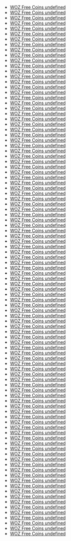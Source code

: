 <ul>
  <li><a href="https://zynga.social/79mf">WOZ Free Coins undefined </a></li>

  <li><a href="https://zynga.social/49dc93">WOZ Free Coins undefined </a></li>

  <li><a href="https://zynga.social/61be99">WOZ Free Coins undefined </a></li>

  <li><a href="https://zdnwoz0-a.akamaihd.net/live-web/incentive_redirect.html?id=1692979846">WOZ Free Coins undefined </a></li>

  <li><a href="https://zynga.social/0v16">WOZ Free Coins undefined </a></li>

  <li><a href="https://zynga.social/r9gi">WOZ Free Coins undefined </a></li>

  <li><a href="https://zdnwoz0-a.akamaihd.net/live-web/incentive_redirect.html?id=1721677460-0jnczlgo4lif">WOZ Free Coins undefined </a></li>

  <li><a href="https://zynga.social/7iwr">WOZ Free Coins undefined </a></li>

  <li><a href="https://zynga.social/e7e34f">WOZ Free Coins undefined </a></li>

  <li><a href="https://zdnwoz0-a.akamaihd.net/live-web/incentive_redirect.html?id=1721677234-0vm292orduhm">WOZ Free Coins undefined </a></li>

  <li><a href="https://zynga.social/55babc">WOZ Free Coins undefined </a></li>

  <li><a href="https://zynga.social/edea43">WOZ Free Coins undefined </a></li>

  <li><a href="https://zdnwoz0-a.akamaihd.net/live-web/incentive_redirect.html?id=1721676999-0e44v2q9zg5n">WOZ Free Coins undefined </a></li>

  <li><a href="https://zynga.social/nwpf">WOZ Free Coins undefined </a></li>

  <li><a href="https://zynga.social/43d52c">WOZ Free Coins undefined </a></li>

  <li><a href="https://zdnwoz0-a.akamaihd.net/live-web/incentive_redirect.html?id=1719952423-0xag67vynj2e">WOZ Free Coins undefined </a></li>

  <li><a href="https://zynga.social/a2ee56">WOZ Free Coins undefined </a></li>

  <li><a href="https://zynga.social/23e7f5">WOZ Free Coins undefined </a></li>

  <li><a href="https://zynga.social/bbc6b0">WOZ Free Coins undefined </a></li>

  <li><a href="https://zynga.social/9wfy">WOZ Free Coins undefined </a></li>

  <li><a href="https://zynga.social/7fd013">WOZ Free Coins undefined </a></li>

  <li><a href="https://zynga.social/44fd22">WOZ Free Coins undefined </a></li>

  <li><a href="https://zynga.social/a7d68c">WOZ Free Coins undefined </a></li>

  <li><a href="https://zynga.social/6d195b">WOZ Free Coins undefined </a></li>

  <li><a href="https://zynga.social/0a7ac6">WOZ Free Coins undefined </a></li>

  <li><a href="https://zdnwoz0-a.akamaihd.net/live-web/incentive_redirect.html?id=1719952192-0k2xfhf6d9dq">WOZ Free Coins undefined </a></li>

  <li><a href="https://zynga.social/13eb20">WOZ Free Coins undefined </a></li>

  <li><a href="https://zynga.social/84df48">WOZ Free Coins undefined </a></li>

  <li><a href="https://zdnwoz0-a.akamaihd.net/live-web/incentive_redirect.html?id=1719952124-0pp0aq8txbq">WOZ Free Coins undefined </a></li>

  <li><a href="https://zynga.social/p19h">WOZ Free Coins undefined </a></li>

  <li><a href="https://zdnwoz0-a.akamaihd.net/live-web/incentive_redirect.html?id=1719952089-0kqetbkdx1yd">WOZ Free Coins undefined </a></li>

  <li><a href="https://zynga.social/ybt5">WOZ Free Coins undefined </a></li>

  <li><a href="https://zynga.social/5dc3ad">WOZ Free Coins undefined </a></li>

  <li><a href="https://zynga.social/u35z">WOZ Free Coins undefined </a></li>

  <li><a href="https://zdnwoz0-a.akamaihd.net/live-web/incentive_redirect.html?id=1720017695-0c5shisjf6xu">WOZ Free Coins undefined </a></li>

  <li><a href="https://zdnwoz0-a.akamaihd.net/live-web/incentive_redirect.html?id=1719951964-0xlzxoxv6lb">WOZ Free Coins undefined </a></li>

  <li><a href="https://zdnwoz0-a.akamaihd.net/live-web/incentive_redirect.html?id=1719403341-0k44ij8hzhw">WOZ Free Coins undefined </a></li>

  <li><a href="https://zdnwoz0-a.akamaihd.net/live-web/incentive_redirect.html?id=1720172934-06jj742gpekh">WOZ Free Coins undefined </a></li>

  <li><a href="https://zdnwoz0-a.akamaihd.net/live-web/incentive_redirect.html?id=1719402145-0c41kdmg7avo">WOZ Free Coins undefined </a></li>

  <li><a href="https://zynga.social/e0a26d">WOZ Free Coins undefined </a></li>

  <li><a href="https://zynga.social/lt4d">WOZ Free Coins undefined </a></li>

  <li><a href="https://zynga.social/d198ea">WOZ Free Coins undefined </a></li>

  <li><a href="https://zynga.social/8ndu">WOZ Free Coins undefined </a></li>

  <li><a href="https://zynga.social/d36afa">WOZ Free Coins undefined </a></li>

  <li><a href="https://zdnwoz0-a.akamaihd.net/live-web/incentive_redirect.html?id=1719951892-0qp45m43cqi">WOZ Free Coins undefined </a></li>

  <li><a href="https://zynga.social/8c4d80">WOZ Free Coins undefined </a></li>

  <li><a href="https://zdnwoz0-a.akamaihd.net/live-web/incentive_redirect.html?id=1719951858-0ejxe56j6hi8">WOZ Free Coins undefined </a></li>

  <li><a href="https://zynga.social/7xr0">WOZ Free Coins undefined </a></li>

  <li><a href="https://zynga.social/28d38b">WOZ Free Coins undefined </a></li>

  <li><a href="https://zynga.social/455356">WOZ Free Coins undefined </a></li>

  <li><a href="https://zynga.social/tctr">WOZ Free Coins undefined </a></li>

  <li><a href="https://zdnwoz0-a.akamaihd.net/live-web/incentive_redirect.html?id=1719338785-075qqqc6i3sa">WOZ Free Coins undefined </a></li>

  <li><a href="https://zynga.social/hwjv">WOZ Free Coins undefined </a></li>

  <li><a href="https://zdnwoz0-a.akamaihd.net/live-web/incentive_redirect.html?id=1719338711-0tbuwiqrpr1p">WOZ Free Coins undefined </a></li>

  <li><a href="https://zynga.social/f2a65e">WOZ Free Coins undefined </a></li>

  <li><a href="https://zdnwoz0-a.akamaihd.net/live-web/incentive_redirect.html?id=1719338662-0fmjn6pwjw1n">WOZ Free Coins undefined </a></li>

  <li><a href="https://zynga.social/f0nh">WOZ Free Coins undefined </a></li>

  <li><a href="https://zdnwoz0-a.akamaihd.net/live-web/incentive_redirect.html?id=1719338642-0vroyddjcy1c">WOZ Free Coins undefined </a></li>

  <li><a href="https://zdnwoz0-a.akamaihd.net/live-web/incentive_redirect.html?id=1719338615-0lkcut8njx4o">WOZ Free Coins undefined </a></li>

  <li><a href="https://zdnwoz0-a.akamaihd.net/live-web/incentive_redirect.html?id=1718871184-0aly4tj0zc1s">WOZ Free Coins undefined </a></li>

  <li><a href="https://zynga.social/2dae7f">WOZ Free Coins undefined </a></li>

  <li><a href="https://zdnwoz0-a.akamaihd.net/live-web/incentive_redirect.html?id=1719338601-076cbxief86t">WOZ Free Coins undefined </a></li>

  <li><a href="https://zdnwoz0-a.akamaihd.net/live-web/incentive_redirect.html?id=1719338234-0nv3d1gc1uh8">WOZ Free Coins undefined </a></li>

  <li><a href="https://zynga.social/68oe">WOZ Free Coins undefined </a></li>

  <li><a href="https://zdnwoz0-a.akamaihd.net/live-web/incentive_redirect.html?id=1718123234-0ykyst7i8xmp">WOZ Free Coins undefined </a></li>

  <li><a href="https://zdnwoz0-a.akamaihd.net/live-web/incentive_redirect.html?id=1718123259-0i1obnav8oed">WOZ Free Coins undefined </a></li>

  <li><a href="https://zdnwoz0-a.akamaihd.net/live-web/incentive_redirect.html?id=1718289892-0h8ob34dd11c">WOZ Free Coins undefined </a></li>

  <li><a href="https://zynga.social/4c9046">WOZ Free Coins undefined </a></li>

  <li><a href="https://zynga.social/gtod">WOZ Free Coins undefined </a></li>

  <li><a href="https://zynga.social/y7ai">WOZ Free Coins undefined </a></li>

  <li><a href="https://zdnwoz0-a.akamaihd.net/live-web/incentive_redirect.html?id=1718123182-0s7vqftgbji">WOZ Free Coins undefined </a></li>

  <li><a href="https://zdnwoz0-a.akamaihd.net/live-web/incentive_redirect.html?id=1718123207-0d1us2s0btzo">WOZ Free Coins undefined </a></li>

  <li><a href="https://zdnwoz0-a.akamaihd.net/live-web/incentive_redirect.html?id=1718121304-0n20zc3f61ma">WOZ Free Coins undefined </a></li>

  <li><a href="https://zdnwoz0-a.akamaihd.net/live-web/incentive_redirect.html?id=1718123166-0xlhezekeahm">WOZ Free Coins undefined </a></li>

  <li><a href="https://zynga.social/98958b">WOZ Free Coins undefined </a></li>

  <li><a href="https://zynga.social/252052">WOZ Free Coins undefined </a></li>

  <li><a href="https://zynga.social/a732f5">WOZ Free Coins undefined </a></li>

  <li><a href="https://zdnwoz0-a.akamaihd.net/live-web/incentive_redirect.html?id=1718121146-0oa84yma2glc">WOZ Free Coins undefined </a></li>

  <li><a href="https://zdnwoz0-a.akamaihd.net/live-web/incentive_redirect.html?id=1718121183-0bivfjclegku">WOZ Free Coins undefined </a></li>

  <li><a href="https://zdnwoz0-a.akamaihd.net/live-web/incentive_redirect.html?id=1718288541-0u55vxhj2gyl">WOZ Free Coins undefined </a></li>

  <li><a href="https://zynga.social/750922">WOZ Free Coins undefined </a></li>

  <li><a href="https://zdnwoz0-a.akamaihd.net/live-web/incentive_redirect.html?id=1718288307-07ozns37pxxb">WOZ Free Coins undefined </a></li>

  <li><a href="https://zdnwoz0-a.akamaihd.net/live-web/incentive_redirect.html?id=1718121120-0c516tpmos2l">WOZ Free Coins undefined </a></li>

  <li><a href="https://zynga.social/a4b258">WOZ Free Coins undefined </a></li>

  <li><a href="https://zdnwoz0-a.akamaihd.net/live-web/incentive_redirect.html?id=1718121097-0wc8plmvsuc">WOZ Free Coins undefined </a></li>

  <li><a href="https://zynga.social/892f6a">WOZ Free Coins undefined </a></li>

  <li><a href="https://zdnwoz0-a.akamaihd.net/live-web/incentive_redirect.html?id=1717589467-0o5v0xztjpq">WOZ Free Coins undefined </a></li>

  <li><a href="https://zdnwoz0-a.akamaihd.net/live-web/incentive_redirect.html?id=1718120973-06luq9k8vfs">WOZ Free Coins undefined </a></li>

  <li><a href="https://zdnwoz0-a.akamaihd.net/live-web/incentive_redirect.html?id=1694215206">WOZ Free Coins undefined </a></li>

  <li><a href="https://zdnwoz0-a.akamaihd.net/live-web/incentive_redirect.html?id=1718120877-02crmn5k9hel">WOZ Free Coins undefined </a></li>

  <li><a href="https://zynga.social/755918">WOZ Free Coins undefined </a></li>

  <li><a href="https://zdnwoz0-a.akamaihd.net/live-web/incentive_redirect.html?id=1717589105-030b0c411n9w">WOZ Free Coins undefined </a></li>

  <li><a href="https://zdnwoz0-a.akamaihd.net/live-web/incentive_redirect.html?id=1718120859-09h6fmj6mof">WOZ Free Coins undefined </a></li>

  <li><a href="https://zdnwoz0-a.akamaihd.net/live-web/incentive_redirect.html?id=1718120834-0s69zupdhzzd">WOZ Free Coins undefined </a></li>

  <li><a href="https://zdnwoz0-a.akamaihd.net/live-web/incentive_redirect.html?id=1694141899">WOZ Free Coins undefined </a></li>

  <li><a href="https://zynga.social/cb5f14">WOZ Free Coins undefined </a></li>

  <li><a href="https://zynga.social/326bc4">WOZ Free Coins undefined </a></li>

  <li><a href="https://zdnwoz0-a.akamaihd.net/live-web/incentive_redirect.html?id=1718120747-08bnshso07k7">WOZ Free Coins undefined </a></li>

  <li><a href="https://zynga.social/8nd5">WOZ Free Coins undefined </a></li>

  <li><a href="https://zynga.social/z0y3">WOZ Free Coins undefined </a></li>

</ul>
